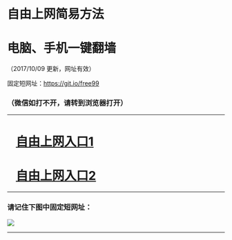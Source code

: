 ﻿# 自由上网简易方法

# 电脑、手机一键翻墙

（2017/10/09 更新，网址有效）

固定短网址：https://git.io/free99

### （微信如打不开，请转到浏览器打开）


***





# &nbsp;&nbsp; <a href="http://ft684413548.fwq-tz-1001.info/fwqtz01.html?t=10090017758 " target="_blank">自由上网入口1</a>
# &nbsp;&nbsp; <a href="http://ft67612324.fwq-tz-1002.info/fwqtz02.html?t=100900116282 " target="_blank">自由上网入口2</a>
***

### 请记住下图中固定短网址：

<img src="https://s3-us-west-2.amazonaws.com/fwq-1001/yjfq-20170905okok.png" /> 


***

